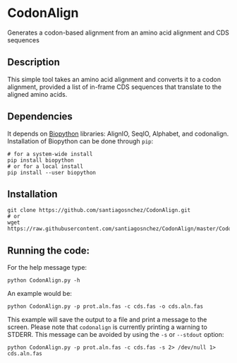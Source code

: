 # CodonAlign
Generates a codon-based alignment from an amino acid alignment and CDS sequences

## Description

This simple tool takes an amino acid alignment and converts it to a codon alignment,
provided a list of in-frame CDS sequences that translate to the aligned amino acids.

## Dependencies

It depends on [Biopython](https://biopython.org/) libraries: AlignIO, SeqIO, Alphabet, and codonalign.
Installation of Biopython can be done through `pip`:

    # for a system-wide install
    pip install biopython
    # or for a local install
    pip install --user biopython

## Installation

    git clone https://github.com/santiagosnchez/CodonAlign.git
    # or 
    wget https://raw.githubusercontent.com/santiagosnchez/CodonAlign/master/CodonAlign.py
    
## Running the code:

For the help message type:

    python CodonAlign.py -h

An example would be:

    python CodonAlign.py -p prot.aln.fas -c cds.fas -o cds.aln.fas
    
This example will save the output to a file and print a message to the screen.
Please note that `codonalign` is currently printing a warning to STDERR. This message can be avoided by using the `-s` or `--stdout` option:

    python CodonAlign.py -p prot.aln.fas -c cds.fas -s 2> /dev/null 1> cds.aln.fas

